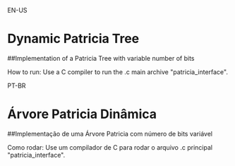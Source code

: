 EN-US
# Dynamic Patricia Tree

##Implementation of a Patricia Tree with variable number of bits

How to run:
Use a C compiler to run the .c main archive "patricia_interface".


PT-BR
# Árvore Patricia Dinâmica

##Implementação de uma Árvore Patricia com número de bits variável

Como rodar:
Use um compilador de C para rodar o arquivo .c principal "patricia_interface".
